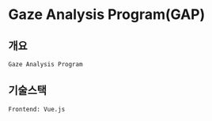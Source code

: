 # Gaze Analysis Program(GAP)

## 개요
```
Gaze Analysis Program
```

## 기술스택
```
Frontend: Vue.js
```
